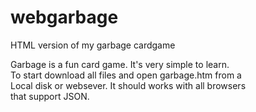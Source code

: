 # webgarbage
HTML version of my garbage cardgame

Garbage is a fun card game. It's very simple to learn.<br>
To start download all files and open garbage.htm from a<br>
Local disk or websever. It should works with all browsers<br>
that support JSON.
